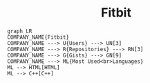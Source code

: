 <h1 align="center">Fitbit</h1>

```mermaid
graph LR
COMPANY_NAME{Fitbit}
COMPANY_NAME ---> U{Users} ---> UN[3]
COMPANY_NAME ---> R{Repositories} ---> RN[3]
COMPANY_NAME ---> G{Gists} ---> GN[9]
COMPANY_NAME ---> ML{Most Used<br>Languages}
ML --> HTML[HTML]
ML --> C++[C++]
```
